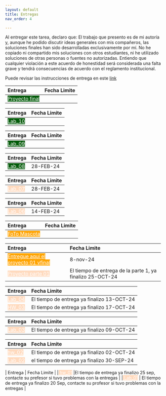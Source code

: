 ```yaml
---
layout: default
title: Entregas
nav_order: 4

---
```



<!-- 
| Entrega  |  Fecha Limite  |
|:---------|:---|
|[Entregue aqui: Lab_01](https://forms.gle/HpJNRU4FUzmcYkWJ7){: .btn .fs-5 .mb-4 .mb-md-0 .label-red}|20-SEP-24| -->


Al entregar este tarea, declaro que:
El trabajo que presento es de mi autoría y, aunque he podido discutir ideas generales con mis compañeros, las soluciones finales han sido desarrolladas exclusivamente por mí.
No he copiado ni compartido mis soluciones con otros estudiantes, ni he utilizado soluciones de otras personas o fuentes no autorizadas.
Entiendo que cualquier violación a este acuerdo de honestidad será considerada una falta grave y tendrá consecuencias de acuerdo con el reglamento institucional.

Puede revisar las instrucciones de entrega en este [link](https://docs.google.com/presentation/d/1vxzjLlmmjAMjNbW86etDO6KgpPabZ0xGaG_6unkGV_8/edit?usp=sharing
)



| Entrega  |  Fecha Limite  |
|:---------|:---|
|<a href="https://forms.gle/Wd6gEiSUrgZwxKqr9" class="btn fs-5 mb-4 mb-md-0" style="background-color: rgba(0, 92, 9, 1);color: white;">Proyecto final</a> |  |



| Entrega  |  Fecha Limite  |
|:---------|:---|
|<a href="https://forms.gle/KZ3yZ7oWVha2izcTA" class="btn fs-5 mb-4 mb-md-0" style="background-color: rgba(0, 92, 9, 1);color: white;">Lab_10</a> |  |


| Entrega  |  Fecha Limite  |
|:---------|:---|
|<a href="https://forms.gle/bsgZK5fTGeY3syMN9" class="btn fs-5 mb-4 mb-md-0" style="background-color: rgba(0, 92, 9, 1);color: white;">Lab_09</a> |  |



| Entrega  |  Fecha Limite  |
|:---------|:---|
|<a href="https://forms.gle/zH5QiMCCfS9wmaTZ9" class="btn fs-5 mb-4 mb-md-0" style="background-color: rgba(0, 92, 9, 1);color: white;">Lab_08</a> | 28-FEB-24 |



| Entrega  |  Fecha Limite  |
|:---------|:---|
|<a href="" class="btn fs-5 mb-4 mb-md-0" style="background-color:  rgba(255, 218, 190, 168);color: white;">Lab_07</a> | 28-FEB-24 |





| Entrega  |  Fecha Limite  |
|:---------|:---|
|<a href="" class="btn fs-5 mb-4 mb-md-0" style="background-color:  rgba(255, 218, 190, 168);color: white;">Lab_06</a> | 14-FEB-24 |




| Entrega  |  Fecha Limite  |
|:---------|:---|
|<a href="https://forms.gle/xKLmgY84Jy9Rjrop6" class="btn fs-5 mb-4 mb-md-0" style="background-color: orange; color: white;">FoTo Mascota</a> |  |


| Entrega  |  Fecha Limite  |
|:---------|:---|
|<a href="https://forms.gle/hJ2Bv3pXFcy5rxyVA" class="btn fs-5 mb-4 mb-md-0" style="background-color: orange; color: white;">Entregue aqui el proyecto 01 vfinal</a> | 8-nov-24 |
|<a href="" class="btn fs-5 mb-4 mb-md-0" style="background-color:  rgba(255, 218, 190, 168); color: white;">Proyecto parte 01  </a> |El tiempo de entrega de la parte 1, ya finalizo 25-OCT-24 |




<!-- |<a href="" class="btn fs-5 mb-4 mb-md-0" style="background-color: rgba(255, 218, 190, 168); 
color: white;">Entregue aqui parte 02 proyecto</a> | 31-OCT-24 | -->







| Entrega  |  Fecha Limite  |
|:---------|:---|
|<a href="" class="btn fs-5 mb-4 mb-md-0" style="background-color: rgba(255, 218, 190, 168);color: white;">Lab_04</a> |El tiempo de entrega ya finalizo 13-OCT-24 |
|<a href="" class="btn fs-5 mb-4 mb-md-0" style="background-color: rgba(255, 218, 190, 168); color: white;">HW_03</a> |El tiempo de entrega ya finalizo 17-OCT-24 |



| Entrega  |  Fecha Limite  |
|:---------|:---|
|<a href="" class="btn fs-5 mb-4 mb-md-0" style="background-color: rgba(255, 218, 190, 168);color: white;"> Lab_03</a> |El tiempo de entrega ya finalizo 09-OCT-24 |


| Entrega  |  Fecha Limite  |
|:---------|:---|
|<a href="" class="btn fs-5 mb-4 mb-md-0" style="background-color: rgba(255, 218, 190, 168); color: white;"> hw_02</a> | El tiempo de entrega ya finalizo 02-OCT-24 |
|<a href="" class="btn fs-5 mb-4 mb-md-0" style="background-color: rgba(255, 218, 190, 168); color: white;">Lab_02</a> |el tiempo de entrega ya finalizo 30-SEP-24 |


| Entrega  |  Fecha Limite  |
|<a href="" class="btn fs-5 mb-4 mb-md-0" style="background-color: rgba(255, 218, 190, 168); color: white;"> hw_01</a> |El tiempo de entrega ya finalizo 25 sep, contacte su prefesor si tuvo problemas con la entregas  |
|<a href="" class="btn fs-5 mb-4 mb-md-0" style="background-color: rgba(255, 218, 190, 168); color: white;"> Lab_01</a> | El tiempo de entrega ya finalizo 20 Sep, contacte su profesor si tuvo problemas con la entregas |








<!-- |<a href="https://forms.gle/zgbscuZ5EhDE1MF4A" class="btn fs-5 mb-4 mb-md-0" style="background-color: orange; color: white;">Entregue aquí: hw_02</a> | 30-SEP-24 | -->




<!-- 
Tareas
Link1  https://forms.gle/bjky8GdxnWYbpbC9A

Link3 https://forms.gle/hDPMuSqN8vkMSmby5
DEfinir un excel con link, esos linkl se programan y se actaulzian cada semana, para ello es imporatente 
tene run servidor dedicado a todo el conjunto de ooperacion

Laboratorio
Link1 = https://forms.gle/bjky8GdxnWYbpbC9A
Link1=  https://forms.gle/zgbscuZ5EhDE1MF4A
Link3= https://forms.gle/qo26Bkj1BK3MVz7p6
Link4= https://forms.gle/kjZrJs5EkHLvheqb7

link6 https://forms.gle/qS7U7D3SZyw3tLwq6


Proyectos01:
link1  https://forms.gle/pAdaEnvZrgEUYEvL6
link1  https://forms.gle/hJ2Bv3pXFcy5rxyVA

 -->



